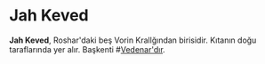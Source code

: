 # Jah Keved

**Jah Keved**, Roshar'daki beş Vorin Krallğından birisidir. Kıtanın doğu taraflarında yer alır. Başkenti #[Vedenar'dır](locations/vedenar).
